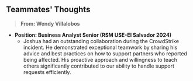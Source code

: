 ## Teammates' Thoughts

> **From: Wendy Villalobos**
- **Position: Business Analyst Senior (RSM USE-El Salvador 2024)**
  - Joshua had an outstanding collaboration during the CrowdStrike incident. 
He demonstrated exceptional teamwork by sharing his advice and best practices on how to support partners who reported being affected. 
His proactive approach and willingness to teach others significantly contributed to our ability to handle support requests efficiently.
##


